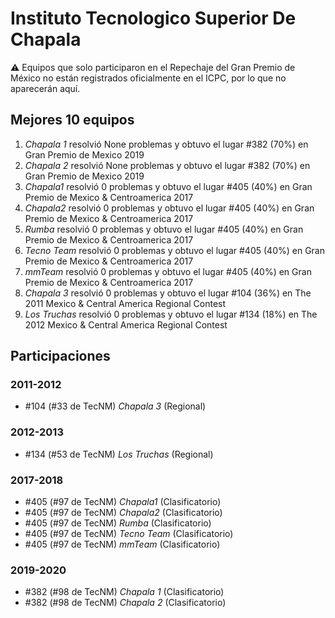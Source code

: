 # Instituto Tecnologico Superior De Chapala

:warning: Equipos que solo participaron en el Repechaje del Gran Premio de México no están registrados oficialmente en el ICPC, por lo que no aparecerán aquí.

## Mejores 10 equipos

1. _Chapala 1_ resolvió None problemas y obtuvo el lugar #382 (70%) en Gran Premio de Mexico 2019
1. _Chapala 2_ resolvió None problemas y obtuvo el lugar #382 (70%) en Gran Premio de Mexico 2019
1. _Chapala1_ resolvió 0 problemas y obtuvo el lugar #405 (40%) en Gran Premio de Mexico & Centroamerica 2017
1. _Chapala2_ resolvió 0 problemas y obtuvo el lugar #405 (40%) en Gran Premio de Mexico & Centroamerica 2017
1. _Rumba_ resolvió 0 problemas y obtuvo el lugar #405 (40%) en Gran Premio de Mexico & Centroamerica 2017
1. _Tecno Team_ resolvió 0 problemas y obtuvo el lugar #405 (40%) en Gran Premio de Mexico & Centroamerica 2017
1. _mmTeam_ resolvió 0 problemas y obtuvo el lugar #405 (40%) en Gran Premio de Mexico & Centroamerica 2017
1. _Chapala 3_ resolvió 0 problemas y obtuvo el lugar #104 (36%) en The 2011 Mexico & Central America Regional Contest
1. _Los Truchas_ resolvió 0 problemas y obtuvo el lugar #134 (18%) en The 2012 Mexico & Central America Regional Contest

## Participaciones

### 2011-2012

- #104 (#33 de TecNM) _Chapala 3_ (Regional)

### 2012-2013

- #134 (#53 de TecNM) _Los Truchas_ (Regional)

### 2017-2018

- #405 (#97 de TecNM) _Chapala1_ (Clasificatorio)
- #405 (#97 de TecNM) _Chapala2_ (Clasificatorio)
- #405 (#97 de TecNM) _Rumba_ (Clasificatorio)
- #405 (#97 de TecNM) _Tecno Team_ (Clasificatorio)
- #405 (#97 de TecNM) _mmTeam_ (Clasificatorio)

### 2019-2020

- #382 (#98 de TecNM) _Chapala 1_ (Clasificatorio)
- #382 (#98 de TecNM) _Chapala 2_ (Clasificatorio)



